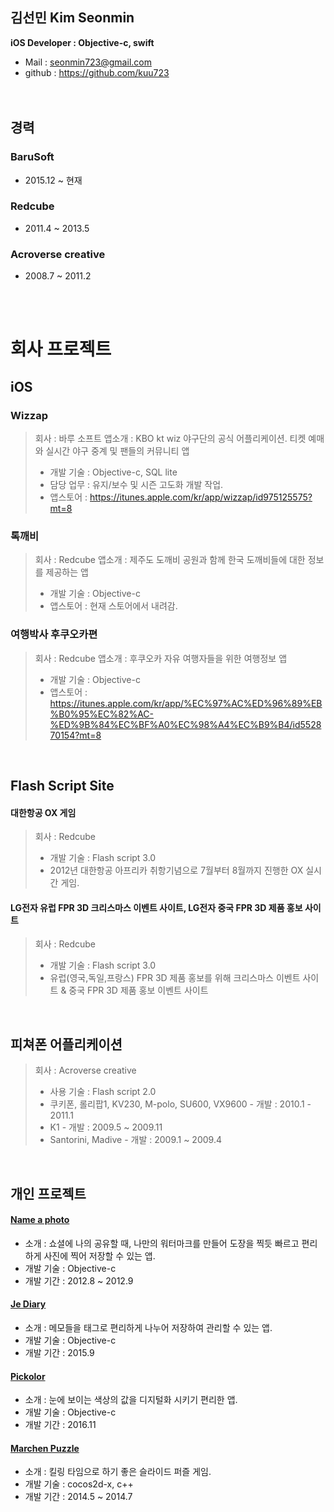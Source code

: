 김선민 Kim Seonmin
-
**iOS Developer : Objective-c, swift**  
- Mail : <seonmin723@gmail.com>  
- github : https://github.com/kuu723  
 <br /> <br />
 
경력
-
### BaruSoft
* 2015.12 ~ 현재

### Redcube
* 2011.4 ~ 2013.5

### Acroverse creative
* 2008.7 ~ 2011.2

 <br /> <br />
# 회사 프로젝트
## iOS
### Wizzap
> 회사 : 바루 소프트
> 앱소개 : KBO kt wiz 야구단의 공식 어플리케이션. 티켓 예매와 실시간 야구 중계 및 팬들의 커뮤니티 앱
> * 개발 기술 : Objective-c, SQL lite
> * 담당 업무 : 유지/보수 및 시즌 고도화 개발 작업.
> * 앱스토어 : https://itunes.apple.com/kr/app/wizzap/id975125575?mt=8

### 톡깨비
> 회사 : Redcube
> 앱소개 : 제주도 도깨비 공원과 함께 한국 도깨비들에 대한 정보를 제공하는 앱
> * 개발 기술 : Objective-c
> * 앱스토어 : 현재 스토어에서 내려감.

### 여행박사 후쿠오카편
> 회사 : Redcube
> 앱소개 : 후쿠오카 자유 여행자들을 위한 여행정보 앱
> * 개발 기술 : Objective-c
> * 앱스토어 : https://itunes.apple.com/kr/app/%EC%97%AC%ED%96%89%EB%B0%95%EC%82%AC-%ED%9B%84%EC%BF%A0%EC%98%A4%EC%B9%B4/id552870154?mt=8

<br />

## Flash Script Site
#### 대한항공 OX 게임
> 회사 : Redcube
> * 개발 기술 : Flash script 3.0
> * 2012년 대한항공 아프리카 취항기념으로 7월부터 8월까지 진행한 OX 실시간 게임.

#### LG전자 유럽 FPR 3D 크리스마스 이벤트 사이트, LG전자 중국 FPR 3D 제품 홍보 사이트
> 회사 : Redcube
> * 개발 기술 : Flash script 3.0
> * 유럽(영국,독일,프랑스) FPR 3D 제품 홍보를 위해 크리스마스 이벤트 사이트 & 중국 FPR 3D 제품 홍보 이벤트 사이트

<br />

## 피쳐폰 어플리케이션
> 회사 : Acroverse creative
> * 사용 기술 : Flash script 2.0
> * 쿠키폰, 롤리팝1, KV230, M-polo, SU600, VX9600 - 개발 : 2010.1 - 2011.1
> * K1 - 개발 : 2009.5 ~ 2009.11
> * Santorini, Madive - 개발 : 2009.1 ~ 2009.4

<br />

개인 프로젝트
-
#### [Name a photo][1]
* 소개 : 쇼셜에 나의 공유할 때, 나만의 워터마크를 만들어 도장을 찍듯 빠르고 편리하게 사진에 찍어 저장할 수 있는 앱.
* 개발 기술 : Objective-c
* 개발 기간 : 2012.8 ~ 2012.9
	
#### [Je Diary][3]
* 소개 : 메모들을 태그로 편리하게 나누어 저장하여 관리할 수 있는 앱.
* 개발 기술 : Objective-c
* 개발 기간 : 2015.9
	
#### [Pickolor][4]
* 소개 : 눈에 보이는 색상의 값을 디지털화 시키기 편리한 앱.
* 개발 기술 : Objective-c
* 개발 기간 : 2016.11

#### [Marchen Puzzle][2]
* 소개 : 킬링 타임으로 하기 좋은 슬라이드 퍼즐 게임.
* 개발 기술 : cocos2d-x, c++
* 개발 기간 : 2014.5 ~ 2014.7

[1]: https://itunes.apple.com/kr/app/name-a-photo/id553518669?mt=8 "Name a photo"
[2]: https://itunes.apple.com/kr/app/marchen-puzzle/id886107568?mt=8 "Marchen Puzzle"
[3]: https://itunes.apple.com/kr/app/je-diary/id1038888108?mt=8 "Je Diary"
[4]: https://itunes.apple.com/kr/app/pickolor/id1101625575?mt=8 "Pickolor"


